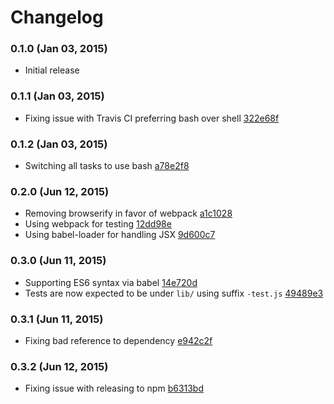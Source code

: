 # Changelog

### 0.1.0 (Jan 03, 2015)

- Initial release

### 0.1.1 (Jan 03, 2015)

- Fixing issue with Travis CI preferring bash over shell [322e68f](../../commit/322e68f)

### 0.1.2 (Jan 03, 2015)

- Switching all tasks to use bash [a78e2f8](../../commit/a78e2f8)

### 0.2.0 (Jun 12, 2015)

- Removing browserify in favor of webpack [a1c1028](../../commit/a1c1028)
- Using webpack for testing [12dd98e](../../commit/12dd89e)
- Using babel-loader for handling JSX [9d600c7](../../commit/9d600c7)

### 0.3.0 (Jun 11, 2015)

- Supporting ES6 syntax via babel [14e720d](../../commit/14e720d)
- Tests are now expected to be under `lib/` using suffix `-test.js` [49489e3](../../commit/49489e3)

### 0.3.1 (Jun 11, 2015)

- Fixing bad reference to dependency [e942c2f](../../commit/e942c2f)

### 0.3.2 (Jun 12, 2015)

- Fixing issue with releasing to npm [b6313bd](../../commit/b6313bd)
